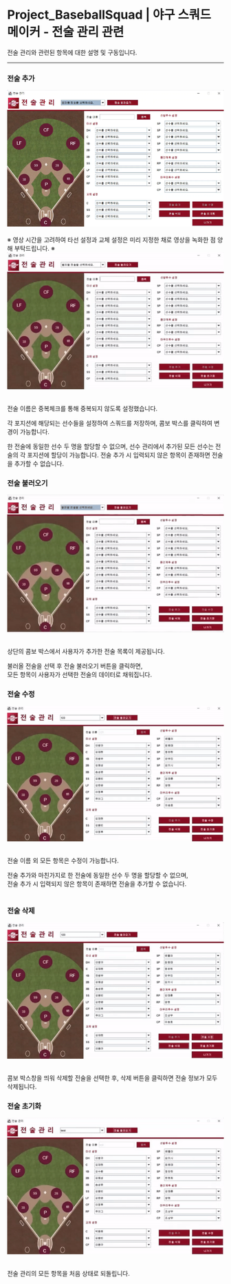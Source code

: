 # Project_BaseballSquad | 야구 스쿼드 메이커 - 전술 관리 관련

전술 관리와 관련된 항목에 대한 설명 및 구동입니다.  

<hr />

### 전술 추가
<div>
  <img src="./squad_management.png"/>
</div>
<br />
※ 영상 시간을 고려하여 타선 설정과 교체 설정은 미리 지정한 채로 영상을 녹화한 점 양해 부탁드립니다. ※
<div>
  <img src="./add_squad.gif"/>
</div>
<br />

전술 이름은 중복체크를 통해 중복되지 않도록 설정했습니다.  

각 포지션에 해당되는 선수들을 설정하여 스쿼드를 저장하며, 콤보 박스를 클릭하여 변경이 가능합니다.  

한 전술에 동일한 선수 두 명을 할당할 수 없으며, 선수 관리에서 추가된 모든 선수는 전술의 각 포지션에 할당이 가능합니다.
전술 추가 시 입력되지 않은 항목이 존재하면 전술을 추가할 수 없습니다.  

### 전술 불러오기
<div>
  <img src="./bring_squad.gif"/>
</div>
<br />

상단의 콤보 박스에서 사용자가 추가한 전술 목록이 제공됩니다.  

불러올 전술을 선택 후 전술 불러오기 버튼을 클릭하면,  
모든 항목이 사용자가 선택한 전술의 데이터로 채워집니다.
<br />

### 전술 수정
<div>
  <img src="./amend_squad.gif"/>
</div>
<br />

전술 이름 외 모든 항목은 수정이 가능합니다.  

전술 추가와 마친가지로 한 전술에 동일한 선수 두 명을 할당할 수 없으며,  
전술 추가 시 입력되지 않은 항목이 존재하면 전술을 추가할 수 없습니다.  
<br />

### 전술 삭제
<div>
  <img src="./delete_squad.gif"/>
</div>
<br />

콤보 박스창을 띄워 삭제할 전술을 선택한 후, 삭제 버튼을 클릭하면 전술 정보가 모두 삭제됩니다.
<br />

### 전술 초기화
<div>
  <img src="./reset_squad.gif"/>
</div>
<br />

전술 관리의 모든 항목을 처음 상태로 되돌립니다.  
<br />
